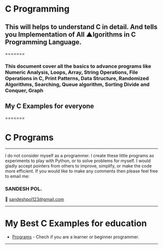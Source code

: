 # <b>C Programming</b>

<h2>This will helps to understand C in detail. And tells you Implementation of All ▲lgorithms in C Programming Language.</h2>
=======
<h3>This document cover all the basics to advance programs like Numeric Analysis, Loops, Array, String Operations, File Operations in C, Print Patterns, Data Structure, Randomized Algorithms, Searching, Queue algorithm, Sorting Divide and Conquer, Graph </h3>

<h2>My C Examples for everyone </h2>
=======

# C Programs
<hr>
I do not consider myself as a programmer. I create these little programs as experiments to play with Python, or to solve problems for myself. 
I would gladly accept pointers from others to improve, simplify, or make the code more efficient. If you would like to make any comments then please feel free to email me:

<h3><b>SANDESH POL.</b></h3>

:email: sandeshpol123@gmail.com
<hr>

# My Best C Examples for education 


- [Programs](https://github.com/codewithsandy/C/tree/master/Programs) - Chech if you are a learner or beginner programmer.


<hr>


